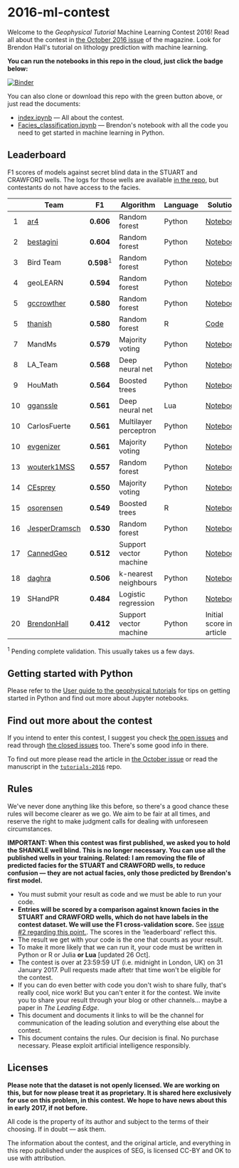 # 2016-ml-contest

Welcome to the *Geophysical Tutorial* Machine Learning Contest 2016! Read all about the contest in [the October 2016 issue](http://library.seg.org/toc/leedff/35/10) of the magazine. Look for Brendon Hall's tutorial on lithology prediction with machine learning.

**You can run the notebooks in this repo in the cloud, just click the badge below:**

[![Binder](http://mybinder.org/badge.svg)](http://mybinder.org:/repo/seg/2016-ml-contest)

You can also clone or download this repo with the green button above, or just read the documents:

- [index.ipynb](index.ipynb) &mdash; All about the contest.
- [Facies_classification.ipynb](Facies_classification.ipynb) &mdash; Brendon's notebook with all the code you need to get started in machine learning in Python.


## Leaderboard

F1 scores of models against secret blind data in the STUART and CRAWFORD wells. The logs for those wells are available [in the repo](https://github.com/seg/2016-ml-contest/blob/master/validation_data_nofacies.csv), but contestants do not have access to the facies.

|   | Team                                          | F1         | Algorithm     | Language | Solution                 |
|:-:|-----------------------------------------------|:----------:|---------------|----------|--------------------------|
| 1 | [ar4](https://github.com/ar4)                | **0.606**   | Random forest | Python   | [Notebook](ar4/ar4_submission2.ipynb) |
| 2 | [bestagini](https://github.com/bestagini)     | **0.604**  | Random forest  | Python   | [Notebook](ispl/facies_classification_try02.ipynb) |
| 3 | Bird Team                                     | **0.598**<sup>1</sup>  | Random forest | Python   | [Notebook](Bird_Team/Facies_classification_4.ipynb) |
| 4 | geoLEARN                                      | **0.594**  | Random forest | Python | [Notebook](geoLEARN/Submission_3_RF_FE.ipynb) |
| 5 | [gccrowther](https://github.com/gccrowther)   | **0.580**  | Random forest | Python   | [Notebook](GCC_FaciesClassification/01%20-%20Facies%20Classification%20-%20GCC-VALIDATION.ipynb) |
| 5 | [thanish](https://github.com/thanish)         | **0.580**  | Random forest | R        | [Code](Mendacium/Mendacium/rf_sub_10.R) |
| 7 | MandMs                                        | **0.579**  | Majority voting | Python | [Notebook](MandMs/Facies_classification-M%26Ms_plurality_voting_classifier.ipynb) |
| 8 | LA_Team                                       | **0.568**  | Deep neural net | Python   | [Notebook](LA_Team/Facies_classification_LA_TEAM_03.ipynb) |
| 9 | HouMath                                       | **0.564**  | Boosted trees | Python   | [Notebook](HouMath/Face_classification_HouMath_XGB_02.ipynb) |
| 10 | [gganssle](https://github.com/gganssle)       | **0.561**  | Deep neural net | Lua      | [Notebook](gram/faye.ipynb) |
| 10 | CarlosFuerte                                  | **0.561**  | Multilayer perceptron | Python      | [Notebook](CarlosFuerte/ML_Submission.ipynb) |
| 10| [evgenizer](https://github.com/evgenizer)      | **0.561**  | Majority voting | Python   | [Notebook](EvgenyS/Facies_classification_ES.ipynb) |
| 13 | [wouterk1MSS](https://github.com/wouterk1MSS) | **0.557**  | Random forest | Python   | [Notebook](MSS_Xmas_Trees/ml_seg_try1.ipynb) |
| 14| [CEsprey](https://github.com/CEsprey)         | **0.550**  | Majority voting | Python | [Notebook](CEsprey%20-%20RandomForest/Facies_Tree_Ensemble_Classifier.ipynb) |
| 15| [osorensen](https://github.com/osorensen)     | **0.549**  | Boosted trees | R        | [Notebook](boostedXmas/Facies%20Classification.ipynb) |
| 16 | [JesperDramsch](https://github.com/JesperDramsch) | **0.530**  | Random forest | Python   | [Notebook](JesperDramsch/Facies_classification_Xmas_Trees-Copy1.ipynb) |
| 17 | [CannedGeo](https://github.com/cannedgeo)    | **0.512**  | Support vector machine | Python   | [Notebook](CannedGeo_/Facies_classification-BPage_CannedGeo_F1_56-VALIDATED.ipynb) |
| 18 | [daghra](https://github.com/dagrha)          | **0.506**  | k-nearest neighbours  | Python   | [Notebook](dagrha/KNN_submission_1_dagrha.ipynb) |
| 19 | SHandPR                                      | **0.484**  | Logistic regression | Python   | [Notebook](SHandPR/FaciesTrial.ipynb) |
| 20 | [BrendonHall](https://github.com/brendonhall) | **0.412**  | Support vector machine | Python   | Initial score in article |

<sup>1</sup>&nbsp;Pending complete validation. This usually takes us a few days.


## Getting started with Python

Please refer to the [User guide to the geophysical tutorials](http://library.seg.org/doi/abs/10.1190/tle35020190.1) for tips on getting started in Python and find out more about Jupyter notebooks.


## Find out more about the contest

If you intend to enter this contest, I suggest you check [the open issues](https://github.com/seg/2016-ml-contest/issues) and read through  [the closed issues](https://github.com/seg/2016-ml-contest/issues?q=is%3Aissue+is%3Aclosed) too. There's some good info in there.

To find out more please read the article in [the October issue](http://library.seg.org/toc/leedff/35/10) or read the manuscript in the [`tutorials-2016`](https://github.com/seg/tutorials-2016) repo.


## Rules

We've never done anything like this before, so there's a good chance these rules will become clearer as we go. We aim to be fair at all times, and reserve the right to make judgment calls for dealing with unforeseen circumstances.

**IMPORTANT: When this contest was first published, we asked you to hold the SHANKLE well blind. This is no longer necessary. You can use all the published wells in your training. Related: I am removing the file of predicted facies for the STUART and CRAWFORD wells, to reduce confusion — they are not actual facies, only those predicted by Brendon's first model.**

- You must submit your result as code and we must be able to run your code.
- **Entries will be scored by a comparison against known facies in the STUART and CRAWFORD wells, which do not have labels in the contest dataset. We will use the F1 cross-validation score.** See [issue #2 regarding this point.](https://github.com/seg/2016-ml-contest/issues/2). The scores in the 'leaderboard' reflect this.
- The result we get with your code is the one that counts as your result.
- To make it more likely that we can run it, your code must be written in Python or R or Julia **or Lua** [updated 26 Oct].
- The contest is over at 23:59:59 UT (i.e. midnight in London, UK) on 31 January 2017. Pull requests made aftetr that time won't be eligible for the contest.
- If you can do even better with code you don't wish to share fully, that's really cool, nice work! But you can't enter it for the contest. We invite you to share your result through your blog or other channels... maybe a paper in *The Leading Edge*.
- This document and documents it links to will be the channel for communication of the leading solution and everything else about the contest.
- This document contains the rules. Our decision is final. No purchase necessary. Please exploit artificial intelligence responsibly. 

## Licenses

**Please note that the dataset is not openly licensed. We are working on this, but for now please treat it as proprietary. It is shared here exclusively for use on this problem, in this contest. We hope to have news about this in early 2017, if not before.**

All code is the property of its author and subject to the terms of their choosing. If in doubt — ask them.

The information about the contest, and the original article, and everything in this repo published under the auspices of SEG, is licensed CC-BY and OK to use with attribution.
